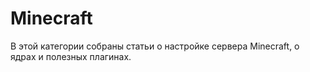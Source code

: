 # Minecraft

В этой категории собраны статьи о настройке сервера Minecraft, о ядрах и полезных плагинах.